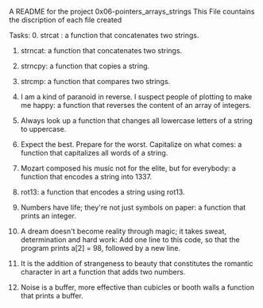 A README for the project 0x06-pointers_arrays_strings
This File countains the  discription of each file created 

Tasks:
0. strcat :
a function that concatenates two strings.

1. strncat:
a function that concatenates two strings.

2. strncpy:
a function that copies a string.

3. strcmp:
a function that compares two strings.

4. I am a kind of paranoid in reverse. I suspect people of plotting to make me happy:
a function that reverses the content of an array of integers.

5. Always look up
a function that changes all lowercase letters of a string to uppercase.

6. Expect the best. Prepare for the worst. Capitalize on what comes:
a function that capitalizes all words of a string.

7. Mozart composed his music not for the elite, but for everybody:
 a function that encodes a string into 1337.

8. rot13:
a function that encodes a string using rot13.

9. Numbers have life; they're not just symbols on paper:
a function that prints an integer.

10. A dream doesn't become reality through magic; it takes sweat, determination and hard work:
Add one line to this code, so that the program prints a[2] = 98, followed by a new line.

11. It is the addition of strangeness to beauty that constitutes the romantic character in art
a function that adds two numbers.

12. Noise is a buffer, more effective than cubicles or booth walls
a function that prints a buffer.
